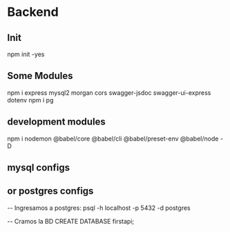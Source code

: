 # Backend

## Init
  npm init -yes

<!-- Modules -->
## Some Modules
  <!-- swagger: documentacion? -->
  npm i express mysql2 morgan cors swagger-jsdoc swagger-ui-express dotenv
  npm i pg

## development modules

  <!-- bable: codigo javascript moderno a codigo compatible -->
  npm i nodemon @babel/core @babel/cli @babel/preset-env @babel/node -D

<!-- Some configs -->
## mysql configs

  

## or postgres configs

  -- Ingresamos a postgres:
    psql -h localhost -p 5432 -d postgres


  -- Cramos la BD
    CREATE DATABASE firstapi;